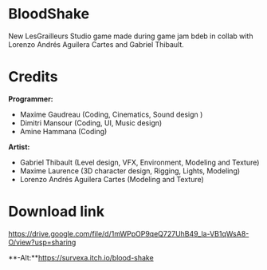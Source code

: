 # BloodShake

New LesGrailleurs Studio game made during game jam bdeb in collab with Lorenzo Andrés Aguilera Cartes and Gabriel Thibault.

# Credits 
**Programmer:**
- Maxime Gaudreau (Coding, Cinematics, Sound design )
- Dimitri Mansour (Coding, UI, Music design)
- Amine Hammana (Coding)

**Artist:**
- Gabriel Thibault (Level design, VFX, Environment, Modeling and Texture)
- Maxime Laurence (3D character design, Rigging, Lights, Modeling)
- Lorenzo Andrés Aguilera Cartes (Modeling and Texture)

# Download link
https://drive.google.com/file/d/1mWPpOP9qeQ727UhB49_la-VB1qWsA8-O/view?usp=sharing

**-Alt:**https://survexa.itch.io/blood-shake
